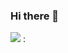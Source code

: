 ### Hi there 👋

![](https://midias.correiobraziliense.com.br/_midias/jpg/2021/08/11/1200x800/1_billie_eilish-6801160.jpeg?20220610170506?20220610170506)
:
